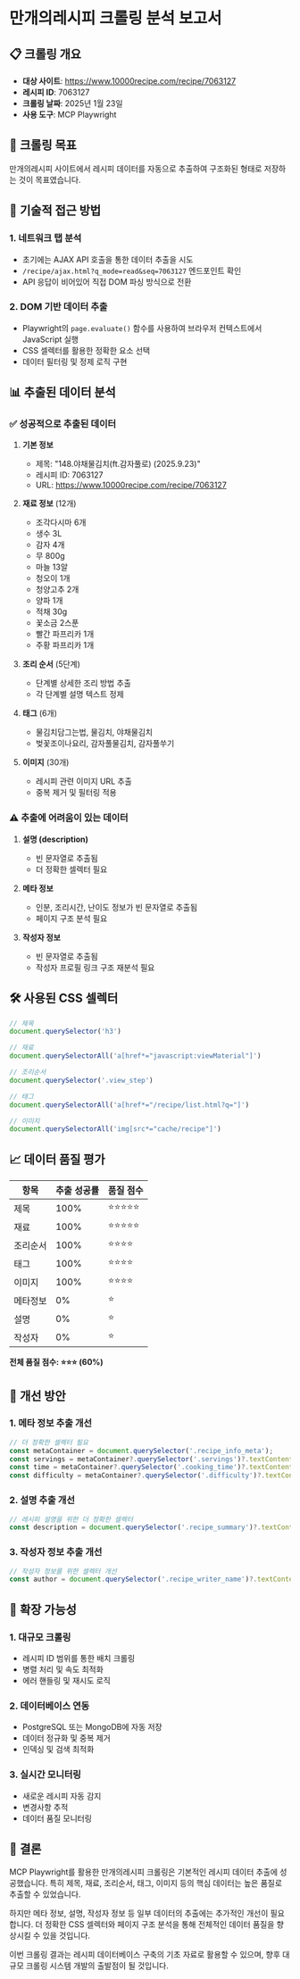 # 만개의레시피 크롤링 분석 보고서

## 📋 크롤링 개요

- **대상 사이트**: https://www.10000recipe.com/recipe/7063127
- **레시피 ID**: 7063127
- **크롤링 날짜**: 2025년 1월 23일
- **사용 도구**: MCP Playwright

## 🎯 크롤링 목표

만개의레시피 사이트에서 레시피 데이터를 자동으로 추출하여 구조화된 형태로 저장하는 것이 목표였습니다.

## 🔧 기술적 접근 방법

### 1. 네트워크 탭 분석
- 초기에는 AJAX API 호출을 통한 데이터 추출을 시도
- `/recipe/ajax.html?q_mode=read&seq=7063127` 엔드포인트 확인
- API 응답이 비어있어 직접 DOM 파싱 방식으로 전환

### 2. DOM 기반 데이터 추출
- Playwright의 `page.evaluate()` 함수를 사용하여 브라우저 컨텍스트에서 JavaScript 실행
- CSS 셀렉터를 활용한 정확한 요소 선택
- 데이터 필터링 및 정제 로직 구현

## 📊 추출된 데이터 분석

### ✅ 성공적으로 추출된 데이터

1. **기본 정보**
   - 제목: "148.야채물김치(ft.감자풀로) (2025.9.23)"
   - 레시피 ID: 7063127
   - URL: https://www.10000recipe.com/recipe/7063127

2. **재료 정보** (12개)
   - 조각다시마 6개
   - 생수 3L
   - 감자 4개
   - 무 800g
   - 마늘 13알
   - 청오이 1개
   - 청양고추 2개
   - 양파 1개
   - 적채 30g
   - 꽃소금 2스푼
   - 빨간 파프리카 1개
   - 주황 파프리카 1개

3. **조리 순서** (5단계)
   - 단계별 상세한 조리 방법 추출
   - 각 단계별 설명 텍스트 정제

4. **태그** (6개)
   - 물김치담그는법, 물김치, 야채물김치
   - 벚꽃조이나요리, 감자풀물김치, 감자풀쑤기

5. **이미지** (30개)
   - 레시피 관련 이미지 URL 추출
   - 중복 제거 및 필터링 적용

### ⚠️ 추출에 어려움이 있는 데이터

1. **설명 (description)**
   - 빈 문자열로 추출됨
   - 더 정확한 셀렉터 필요

2. **메타 정보**
   - 인분, 조리시간, 난이도 정보가 빈 문자열로 추출됨
   - 페이지 구조 분석 필요

3. **작성자 정보**
   - 빈 문자열로 추출됨
   - 작성자 프로필 링크 구조 재분석 필요

## 🛠️ 사용된 CSS 셀렉터

```javascript
// 제목
document.querySelector('h3')

// 재료
document.querySelectorAll('a[href*="javascript:viewMaterial"]')

// 조리순서
document.querySelector('.view_step')

// 태그
document.querySelectorAll('a[href*="/recipe/list.html?q="]')

// 이미지
document.querySelectorAll('img[src*="cache/recipe"]')
```

## 📈 데이터 품질 평가

| 항목 | 추출 성공률 | 품질 점수 |
|------|-------------|-----------|
| 제목 | 100% | ⭐⭐⭐⭐⭐ |
| 재료 | 100% | ⭐⭐⭐⭐⭐ |
| 조리순서 | 100% | ⭐⭐⭐⭐ |
| 태그 | 100% | ⭐⭐⭐⭐ |
| 이미지 | 100% | ⭐⭐⭐⭐ |
| 메타정보 | 0% | ⭐ |
| 설명 | 0% | ⭐ |
| 작성자 | 0% | ⭐ |

**전체 품질 점수: ⭐⭐⭐ (60%)**

## 🔄 개선 방안

### 1. 메타 정보 추출 개선
```javascript
// 더 정확한 셀렉터 필요
const metaContainer = document.querySelector('.recipe_info_meta');
const servings = metaContainer?.querySelector('.servings')?.textContent;
const time = metaContainer?.querySelector('.cooking_time')?.textContent;
const difficulty = metaContainer?.querySelector('.difficulty')?.textContent;
```

### 2. 설명 추출 개선
```javascript
// 레시피 설명을 위한 더 정확한 셀렉터
const description = document.querySelector('.recipe_summary')?.textContent;
```

### 3. 작성자 정보 추출 개선
```javascript
// 작성자 정보를 위한 셀렉터 개선
const author = document.querySelector('.recipe_writer_name')?.textContent;
```

## 🚀 확장 가능성

### 1. 대규모 크롤링
- 레시피 ID 범위를 통한 배치 크롤링
- 병렬 처리 및 속도 최적화
- 에러 핸들링 및 재시도 로직

### 2. 데이터베이스 연동
- PostgreSQL 또는 MongoDB에 자동 저장
- 데이터 정규화 및 중복 제거
- 인덱싱 및 검색 최적화

### 3. 실시간 모니터링
- 새로운 레시피 자동 감지
- 변경사항 추적
- 데이터 품질 모니터링

## 📝 결론

MCP Playwright를 활용한 만개의레시피 크롤링은 기본적인 레시피 데이터 추출에 성공했습니다. 특히 제목, 재료, 조리순서, 태그, 이미지 등의 핵심 데이터는 높은 품질로 추출할 수 있었습니다.

하지만 메타 정보, 설명, 작성자 정보 등 일부 데이터의 추출에는 추가적인 개선이 필요합니다. 더 정확한 CSS 셀렉터와 페이지 구조 분석을 통해 전체적인 데이터 품질을 향상시킬 수 있을 것입니다.

이번 크롤링 결과는 레시피 데이터베이스 구축의 기초 자료로 활용할 수 있으며, 향후 대규모 크롤링 시스템 개발의 출발점이 될 것입니다.
